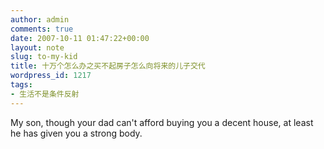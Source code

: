 ```yaml
---
author: admin
comments: true
date: 2007-10-11 01:47:22+00:00
layout: note
slug: to-my-kid
title: 十万个怎么办之买不起房子怎么向将来的儿子交代
wordpress_id: 1217
tags:
- 生活不是条件反射
---
```


My son, though your dad can't afford buying you a decent house, at least he has given you a strong body.
